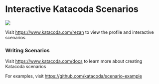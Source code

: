 # Interactive Katacoda Scenarios

[![](http://shields.katacoda.com/katacoda/rezan/count.svg)](https://www.katacoda.com/rezan "Get your profile on Katacoda.com")

Visit https://www.katacoda.com/rezan to view the profile and interactive scenarios

### Writing Scenarios
Visit https://www.katacoda.com/docs to learn more about creating Katacoda scenarios

For examples, visit https://github.com/katacoda/scenario-example
